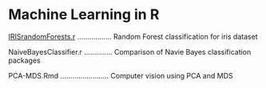 # Machine Learning in R



[IRISrandomForests.r](IRISrandomForests.r) ................. Random Forest classification for iris dataset

NaiveBayesClassifier.r .............. Comparison of Navie Bayes classification packages

PCA-MDS.Rmd ........................ Computer vision using PCA and MDS
